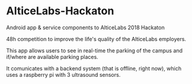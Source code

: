 # AlticeLabs-Hackaton
Android app &amp; service components to AlticeLabs 2018 Hackaton

48h competition to improve the life's quality of the AlticeLabs employers.

This app allows users to see in real-time the parking of the campus and if/where are available parking places.

It comunicates with a backend system (that is offline, right now), which uses a raspberry pi with 3 ultrasound sensors.
